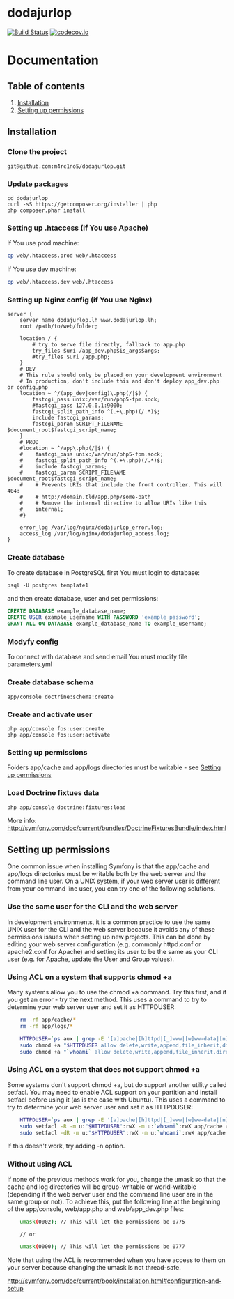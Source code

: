 dodajurlop
==========

[![Build Status](https://travis-ci.org/m4rc1no5/dodajurlop.svg?branch=master)](https://travis-ci.org/m4rc1no5/dodajurlop) 
[![codecov.io](https://codecov.io/github/m4rc1no5/dodajurlop/coverage.svg?branch=master)](https://codecov.io/github/m4rc1no5/dodajurlop?branch=master)

Documentation
=============

Table of contents
-----------------

1. [Installation](#installation)
2. [Setting up permissions](#permission)

<a name="installation"></a>
Installation
------------

### Clone the project

```
git@github.com:m4rc1no5/dodajurlop.git
```

### Update packages

```
cd dodajurlop
curl -sS https://getcomposer.org/installer | php
php composer.phar install
```

### Setting up .htaccess (if You use Apache)

If You use prod machine:

```bash
cp web/.htaccess.prod web/.htaccess
```

If You use dev machine:

```bash
cp web/.htaccess.dev web/.htaccess
```

### Setting up Nginx config (if You use Nginx)

```
server {
    server_name dodajurlop.lh www.dodajurlop.lh;
    root /path/to/web/folder;

    location / {
        # try to serve file directly, fallback to app.php
        try_files $uri /app_dev.php$is_args$args;
	    #try_files $uri /app.php;
    }
    # DEV
    # This rule should only be placed on your development environment
    # In production, don't include this and don't deploy app_dev.php or config.php
    location ~ ^/(app_dev|config)\.php(/|$) {
        fastcgi_pass unix:/var/run/php5-fpm.sock;
	    #fastcgi_pass 127.0.0.1:9000;
        fastcgi_split_path_info ^(.+\.php)(/.*)$;
        include fastcgi_params;
        fastcgi_param SCRIPT_FILENAME $document_root$fastcgi_script_name;
    }
    # PROD
    #location ~ ^/app\.php(/|$) {
    #    fastcgi_pass unix:/var/run/php5-fpm.sock;
    #    fastcgi_split_path_info ^(.+\.php)(/.*)$;
    #    include fastcgi_params;
    #    fastcgi_param SCRIPT_FILENAME $document_root$fastcgi_script_name;
    #    # Prevents URIs that include the front controller. This will 404:
    #    # http://domain.tld/app.php/some-path
    #    # Remove the internal directive to allow URIs like this
    #    internal;
    #}

    error_log /var/log/nginx/dodajurlop_error.log;
    access_log /var/log/nginx/dodajurlop_access.log;
}
```

### Create database

To create database in PostgreSQL first You must login to database:

```
psql -U postgres template1
```

and then create database, user and set permissions:

```sql
CREATE DATABASE example_database_name;
CREATE USER example_username WITH PASSWORD 'example_password';
GRANT ALL ON DATABASE example_database_name TO example_username;
```

### Modyfy config

To connect with database and send email You must modify file parameters.yml

### Create database schema

```
app/console doctrine:schema:create
```

### Create and activate user

```
php app/console fos:user:create
php app/console fos:user:activate
```

### Setting up permissions

Folders app/cache and app/logs directories must be writable - see [Setting up permissions](#permission)

### Load Doctrine fixtues data

```
php app/console doctrine:fixtures:load
```

More info: http://symfony.com/doc/current/bundles/DoctrineFixturesBundle/index.html

<a name="permission"></a>
Setting up permissions
----------------------

One common issue when installing Symfony is that the app/cache and app/logs directories must be writable both by the web server and the command line user. On a UNIX system, if your web server user is different from your command line user, you can try one of the following solutions.

### Use the same user for the CLI and the web server

In development environments, it is a common practice to use the same UNIX user for the CLI and the web server because it avoids any of these permissions issues when setting up new projects. This can be done by editing your web server configuration (e.g. commonly httpd.conf or apache2.conf for Apache) and setting its user to be the same as your CLI user (e.g. for Apache, update the User and Group values).

### Using ACL on a system that supports chmod +a

Many systems allow you to use the chmod +a command. Try this first, and if you get an error - try the next method. This uses a command to try to determine your web server user and set it as HTTPDUSER:

```bash
    rm -rf app/cache/*
    rm -rf app/logs/*

    HTTPDUSER=`ps aux | grep -E '[a]pache|[h]ttpd|[_]www|[w]ww-data|[n]ginx' | grep -v root | head -1 | cut -d\  -f1`
    sudo chmod +a "$HTTPDUSER allow delete,write,append,file_inherit,directory_inherit" app/cache app/logs
    sudo chmod +a "`whoami` allow delete,write,append,file_inherit,directory_inherit" app/cache app/logs
```

### Using ACL on a system that does not support chmod +a

Some systems don't support chmod +a, but do support another utility called setfacl. You may need to enable ACL support on your partition and install setfacl before using it (as is the case with Ubuntu). This uses a command to try to determine your web server user and set it as HTTPDUSER:

```bash
    HTTPDUSER=`ps aux | grep -E '[a]pache|[h]ttpd|[_]www|[w]ww-data|[n]ginx' | grep -v root | head -1 | cut -d\  -f1`
    sudo setfacl -R -m u:"$HTTPDUSER":rwX -m u:`whoami`:rwX app/cache app/logs
    sudo setfacl -dR -m u:"$HTTPDUSER":rwX -m u:`whoami`:rwX app/cache app/logs
```

If this doesn't work, try adding -n option.

### Without using ACL

If none of the previous methods work for you, change the umask so that the cache and log directories will be group-writable or world-writable (depending if the web server user and the command line user are in the same group or not). To achieve this, put the following line at the beginning of the app/console, web/app.php and web/app_dev.php files:

```bash
    umask(0002); // This will let the permissions be 0775

    // or

    umask(0000); // This will let the permissions be 0777
```

Note that using the ACL is recommended when you have access to them on your server because changing the umask is not thread-safe.

http://symfony.com/doc/current/book/installation.html#configuration-and-setup
